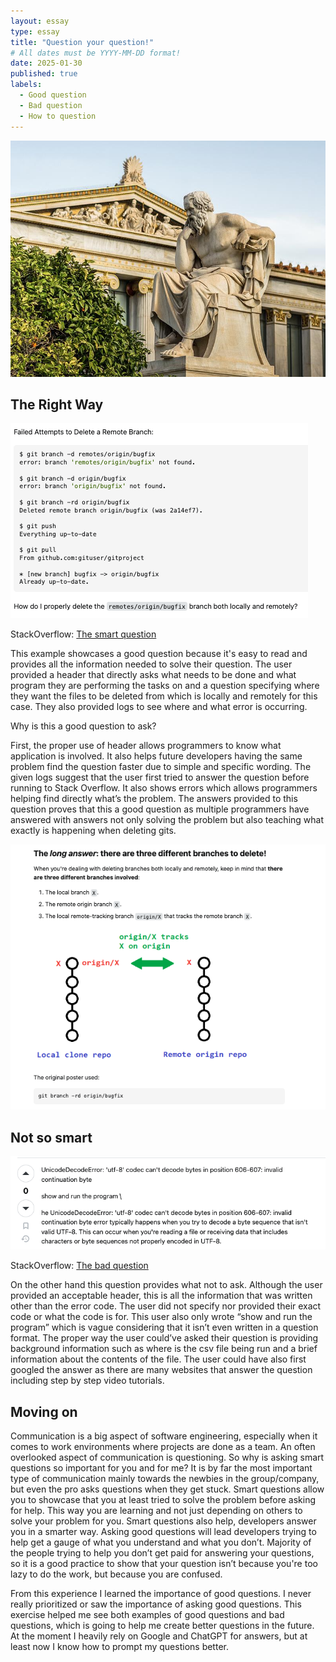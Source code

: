 ```yaml
---
layout: essay
type: essay
title: "Question your question!"
# All dates must be YYYY-MM-DD format!
date: 2025-01-30
published: true
labels:
  - Good question
  - Bad question
  - How to question
---
```



<img src="https://github.com/dominic-isaac-molina/dominic-isaac-molina.github.io/blob/main/img/questioning%201.jpg?raw=true">


## The Right Way
<img src="https://github.com/dominic-isaac-molina/dominic-isaac-molina.github.io/blob/main/img/question1.png?raw=true">

StackOverflow: <a href="https://stackoverflow.com/questions/2003505/how-do-i-delete-a-git-branch-locally-and-remotely"><i class="large github icon "></i>The smart question</a>

This example showcases a good question because it's easy to read and provides all the information needed to solve their question. The user provided a header that directly asks what needs to be done and what program they are performing the tasks on and a question specifying where they want the files to be deleted from which is locally and remotely for this case. They also provided logs to see where and what error is occurring. 

Why is this a good question to ask? 

First, the proper use of header allows programmers to know what application is involved. It also helps future developers having the same problem find the question faster due to simple and specific wording. The given logs suggest that the user first tried to answer the question before running to Stack Overflow. It also shows errors which allows programmers helping find directly what’s the problem. The answers provided to this question proves that this a good question as multiple programmers have answered with answers not only solving the problem but also teaching what exactly is happening when deleting gits. 

<img src="https://github.com/dominic-isaac-molina/dominic-isaac-molina.github.io/blob/main/img/solution1.png?raw=true">

## Not so smart
<img src="https://github.com/dominic-isaac-molina/dominic-isaac-molina.github.io/blob/main/img/question2.png?raw=true">

StackOverflow: <a href="https://stackoverflow.com/questions/79401881/unicodedecodeerror-on-csv-file"><i class="large github icon "></i>The bad question</a>

On the other hand this question provides what not to ask. Although the user provided an acceptable header, this is all the information that was written other than the error code. The user did not specify nor provided their exact code or what the code is for. This user also only wrote “show and run the program” which is vague considering that it isn’t even written in a question format. The proper way the user could’ve asked their question is providing background information such as where is the csv file being run and a brief information about the contents of the file. The user could have also first googled the answer as there are many websites that answer the question including step by step video tutorials. 

## Moving on

Communication is a big aspect of software engineering, especially when it comes to work environments where projects are done as a team. An often overlooked aspect of communication is questioning. So why is asking smart questions so important for you and for me? It is by far the most important type of communication mainly towards the newbies in the group/company, but even the pro asks questions when they get stuck. Smart questions allow you to showcase that you at least tried to solve the problem before asking for help. This way you are learning and not just depending on others to solve your problem for you. Smart questions also help, developers answer you in a smarter way. Asking good questions will lead developers trying to help get a gauge of what you understand and what you don’t. Majority of the people trying to help you don’t get paid for answering your questions, so it is a good practice to show that your question isn’t because you're too lazy to do the work, but because you are confused. 

From this experience I learned the importance of good questions. I never really prioritized or saw the importance of asking good questions. This exercise helped me see both examples of good questions and bad questions, which is going to help me create better questions in the future. At the moment I heavily rely on Google and ChatGPT for answers, but at least now I know how to prompt my questions better.
